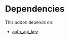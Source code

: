 # Dependencies

This addon depends on:

- [auth_api_key](../../../../odoo-bringout-oca-server-auth-auth_api_key)
